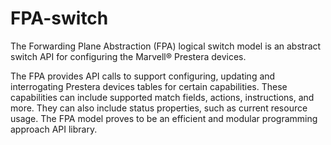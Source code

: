 # FPA-switch

The Forwarding Plane Abstraction (FPA) logical switch model is an abstract
switch API for configuring the Marvell® Prestera devices.

The FPA provides API calls to
support configuring, updating and interrogating Prestera devices tables for certain capabilities. These capabilities can include supported match
fields, actions, instructions, and more. They can also include status properties, such as current
resource usage.
The FPA model proves to be an efficient and modular programming approach API library.
